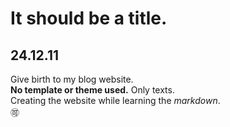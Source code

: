 # It should be a title.
## 24.12.11  
Give birth to my blog website.  
**No template or theme used.** Only texts.<br>
Creating the website while learning the *markdown*.<br>
🉑
